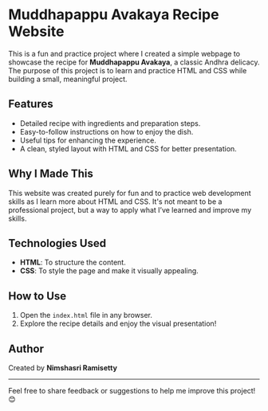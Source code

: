 # Muddhapappu Avakaya Recipe Website  

This is a fun and practice project where I created a simple webpage to showcase the recipe for **Muddhapappu Avakaya**, a classic Andhra delicacy. The purpose of this project is to learn and practice HTML and CSS while building a small, meaningful project.

## Features  
- Detailed recipe with ingredients and preparation steps.  
- Easy-to-follow instructions on how to enjoy the dish.  
- Useful tips for enhancing the experience.  
- A clean, styled layout with HTML and CSS for better presentation.  

## Why I Made This  
This website was created purely for fun and to practice web development skills as I learn more about HTML and CSS. It's not meant to be a professional project, but a way to apply what I’ve learned and improve my skills.

## Technologies Used  
- **HTML**: To structure the content.  
- **CSS**: To style the page and make it visually appealing.  

## How to Use  
1. Open the `index.html` file in any browser.  
2. Explore the recipe details and enjoy the visual presentation!  

## Author  
Created by **Nimshasri Ramisetty**   

---

Feel free to share feedback or suggestions to help me improve this project! 😊
